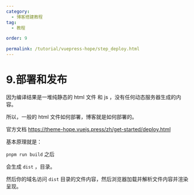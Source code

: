 ```yaml
---
category:
  - 博客搭建教程
tag:
  - 教程

order: 9

permalink: /tutorial/vuepress-hope/step_deploy.html
---
```


# 9.部署和发布

因为编译结果是一堆纯静态的 html 文件 和 js ，没有任何动态服务器生成的内容。

所以，一般的 html 文件如何部署，博客就是如何部署的。

官方文档
https://theme-hope.vuejs.press/zh/get-started/deploy.html

基本原理就是：

`pnpm run build` 之后

会生成 `dist` ，目录。

然后你的域名访问 `dist` 目录的文件内容，然后浏览器加载并解析文件内容并渲染呈现。
